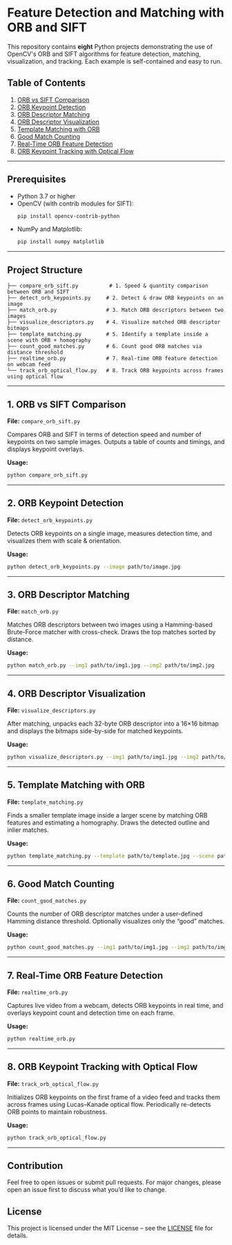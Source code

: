 # Feature Detection and Matching with ORB and SIFT

This repository contains **eight** Python projects demonstrating the use of OpenCV's ORB and SIFT algorithms for feature detection, matching, visualization, and tracking. Each example is self-contained and easy to run.

## Table of Contents
1. [ORB vs SIFT Comparison](#1-orb-vs-sift-comparison)
2. [ORB Keypoint Detection](#2-orb-keypoint-detection)
3. [ORB Descriptor Matching](#3-orb-descriptor-matching)
4. [ORB Descriptor Visualization](#4-orb-descriptor-visualization)
5. [Template Matching with ORB](#5-template-matching-with-orb)
6. [Good Match Counting](#6-good-match-counting)
7. [Real-Time ORB Feature Detection](#7-real-time-orb-feature-detection)
8. [ORB Keypoint Tracking with Optical Flow](#8-orb-keypoint-tracking-with-optical-flow)

---

## Prerequisites
- Python 3.7 or higher
- OpenCV (with contrib modules for SIFT):
  ```bash
  pip install opencv-contrib-python
  ```
- NumPy and Matplotlib:
  ```bash
  pip install numpy matplotlib
  ```

---

## Project Structure
```plaintext
├── compare_orb_sift.py          # 1. Speed & quantity comparison between ORB and SIFT
├── detect_orb_keypoints.py     # 2. Detect & draw ORB keypoints on an image
├── match_orb.py                # 3. Match ORB descriptors between two images
├── visualize_descriptors.py    # 4. Visualize matched ORB descriptor bitmaps
├── template_matching.py        # 5. Identify a template inside a scene with ORB + homography
├── count_good_matches.py       # 6. Count good ORB matches via distance threshold
├── realtime_orb.py             # 7. Real-time ORB feature detection on webcam feed
└── track_orb_optical_flow.py   # 8. Track ORB keypoints across frames using optical flow
```

---

## 1. ORB vs SIFT Comparison
**File:** `compare_orb_sift.py`

Compares ORB and SIFT in terms of detection speed and number of keypoints on two sample images. Outputs a table of counts and timings, and displays keypoint overlays.

**Usage:**
```bash
python compare_orb_sift.py
```

---

## 2. ORB Keypoint Detection
**File:** `detect_orb_keypoints.py`

Detects ORB keypoints on a single image, measures detection time, and visualizes them with scale & orientation.

**Usage:**
```bash
python detect_orb_keypoints.py --image path/to/image.jpg
```

---

## 3. ORB Descriptor Matching
**File:** `match_orb.py`

Matches ORB descriptors between two images using a Hamming-based Brute-Force matcher with cross-check. Draws the top matches sorted by distance.

**Usage:**
```bash
python match_orb.py --img1 path/to/img1.jpg --img2 path/to/img2.jpg
```

---

## 4. ORB Descriptor Visualization
**File:** `visualize_descriptors.py`

After matching, unpacks each 32-byte ORB descriptor into a 16×16 bitmap and displays the bitmaps side-by-side for matched keypoints.

**Usage:**
```bash
python visualize_descriptors.py --img1 path/to/img1.jpg --img2 path/to/img2.jpg
```

---

## 5. Template Matching with ORB
**File:** `template_matching.py`

Finds a smaller template image inside a larger scene by matching ORB features and estimating a homography. Draws the detected outline and inlier matches.

**Usage:**
```bash
python template_matching.py --template path/to/template.jpg --scene path/to/scene.jpg
```

---

## 6. Good Match Counting
**File:** `count_good_matches.py`

Counts the number of ORB descriptor matches under a user-defined Hamming distance threshold. Optionally visualizes only the “good” matches.

**Usage:**
```bash
python count_good_matches.py --img1 path/to/img1.jpg --img2 path/to/img2.jpg --threshold 30
```

---

## 7. Real-Time ORB Feature Detection
**File:** `realtime_orb.py`

Captures live video from a webcam, detects ORB keypoints in real time, and overlays keypoint count and detection time on each frame.

**Usage:**
```bash
python realtime_orb.py
```

---

## 8. ORB Keypoint Tracking with Optical Flow
**File:** `track_orb_optical_flow.py`

Initializes ORB keypoints on the first frame of a video feed and tracks them across frames using Lucas–Kanade optical flow. Periodically re-detects ORB points to maintain robustness.

**Usage:**
```bash
python track_orb_optical_flow.py
```

---

## Contribution
Feel free to open issues or submit pull requests. For major changes, please open an issue first to discuss what you’d like to change.

## License
This project is licensed under the MIT License – see the [LICENSE](LICENSE) file for details.

